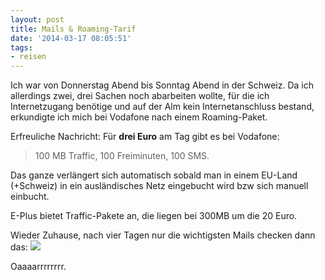 ```yaml
---
layout: post
title: Mails & Roaming-Tarif
date: '2014-03-17 08:05:51'
tags:
- reisen
---
```


Ich war von Donnerstag Abend bis Sonntag Abend in der Schweiz. Da ich allerdings zwei, drei Sachen noch abarbeiten wollte, für die ich Internetzugang benötige und auf der Alm kein Internetanschluss bestand, erkundigte ich mich bei Vodafone nach einem Roaming-Paket.

Erfreuliche Nachricht: Für **drei Euro** am Tag gibt es bei Vodafone:

> 100 MB Traffic, 100 Freiminuten, 100 SMS.

Das ganze verlängert sich automatisch sobald man in einem EU-Land (+Schweiz) in ein ausländisches Netz eingebucht wird bzw sich manuell einbucht.

E-Plus bietet Traffic-Pakete an, die liegen bei 300MB um die 20 Euro.

Wieder Zuhause, nach vier Tagen nur die wichtigsten Mails checken dann das:
![](/content/images/2014/Mar/209mails.png)

Oaaaarrrrrrrr.